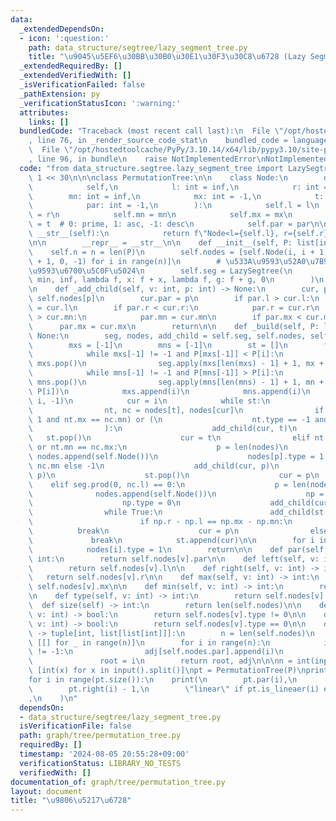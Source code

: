 ```yaml
---
data:
  _extendedDependsOn:
  - icon: ':question:'
    path: data_structure/segtree/lazy_segment_tree.py
    title: "\u9045\u5EF6\u30BB\u30B0\u30E1\u30F3\u30C8\u6728 (Lazy Segment Tree)"
  _extendedRequiredBy: []
  _extendedVerifiedWith: []
  _isVerificationFailed: false
  _pathExtension: py
  _verificationStatusIcon: ':warning:'
  attributes:
    links: []
  bundledCode: "Traceback (most recent call last):\n  File \"/opt/hostedtoolcache/PyPy/3.10.14/x64/lib/pypy3.10/site-packages/onlinejudge_verify/documentation/build.py\"\
    , line 76, in _render_source_code_stat\n    bundled_code = language.bundle(\n\
    \  File \"/opt/hostedtoolcache/PyPy/3.10.14/x64/lib/pypy3.10/site-packages/onlinejudge_verify/languages/python.py\"\
    , line 96, in bundle\n    raise NotImplementedError\nNotImplementedError\n"
  code: "from data_structure.segtree.lazy_segment_tree import LazySegtree\n\ninf =\
    \ 1 << 30\n\n\nclass PermutationTree:\n\n    class Node:\n        def __init__(\n\
    \            self,\n            l: int = inf,\n            r: int = -1,\n    \
    \        mn: int = inf,\n            mx: int = -1,\n            t: int = 0,\n\
    \            par: int = -1,\n        ):\n            self.l = l\n            self.r\
    \ = r\n            self.mn = mn\n            self.mx = mx\n            self.type\
    \ = t  # 0: prime, 1: asc, -1: desc\n            self.par = par\n\n        def\
    \ __str__(self):\n            return f\"Node<l={self.l}, r={self.r}>, p={self.par}>\"\
    \n\n        __repr__ = __str__\n\n    def __init__(self, P: list[int]):\n    \
    \    self.n = n = len(P)\n        self.nodes = [self.Node(i, i + 1, P[i], P[i]\
    \ + 1, 0, -1) for i in range(n)]\n        # \u533A\u9593\u52A0\u7B97\u30FB\u533A\
    \u9593\u6700\u5C0F\u5024\n        self.seg = LazySegtree(\n            [0] * n,\
    \ min, inf, lambda f, x: f + x, lambda f, g: f + g, 0\n        )\n        self._build(P)\n\
    \n    def _add_child(self, v: int, p: int) -> None:\n        cur, par = self.nodes[v],\
    \ self.nodes[p]\n        cur.par = p\n        if par.l > cur.l:\n            par.l\
    \ = cur.l\n        if par.r < cur.r:\n            par.r = cur.r\n        if par.mn\
    \ > cur.mn:\n            par.mn = cur.mn\n        if par.mx < cur.mx:\n      \
    \      par.mx = cur.mx\n        return\n\n    def _build(self, P: list[int]) ->\
    \ None:\n        seg, nodes, add_child = self.seg, self.nodes, self._add_child\n\
    \        mxs = [-1]\n        mns = [-1]\n        st = []\n        for i in range(self.n):\n\
    \            while mxs[-1] != -1 and P[mxs[-1]] < P[i]:\n                mx =\
    \ mxs.pop()\n                seg.apply(mxs[len(mxs) - 1] + 1, mx + 1, P[i] - P[mx])\n\
    \            while mns[-1] != -1 and P[mns[-1]] > P[i]:\n                mn =\
    \ mns.pop()\n                seg.apply(mns[len(mns) - 1] + 1, mn + 1, P[mn] -\
    \ P[i])\n            mxs.append(i)\n            mns.append(i)\n            seg.apply(0,\
    \ i, -1)\n            cur = i\n            while st:\n                t = st[-1]\n\
    \                nt, nc = nodes[t], nodes[cur]\n                if (nt.type ==\
    \ 1 and nt.mx == nc.mn) or (\n                    nt.type == -1 and nt.mn == nc.mx\n\
    \                ):\n                    add_child(cur, t)\n                 \
    \   st.pop()\n                    cur = t\n                elif nt.mx == nc.mn\
    \ or nt.mn == nc.mx:\n                    p = len(nodes)\n                   \
    \ nodes.append(self.Node())\n                    nodes[p].type = 1 if nt.mx ==\
    \ nc.mn else -1\n                    add_child(cur, p)\n                    add_child(t,\
    \ p)\n                    st.pop()\n                    cur = p\n            \
    \    elif seg.prod(0, nc.l) == 0:\n                    p = len(nodes)\n      \
    \              nodes.append(self.Node())\n                    np = nodes[p]\n\
    \                    np.type = 0\n                    add_child(cur, p)\n    \
    \                while True:\n                        add_child(st.pop(), p)\n\
    \                        if np.r - np.l == np.mx - np.mn:\n                  \
    \          break\n                    cur = p\n                else:\n       \
    \             break\n            st.append(cur)\n\n        for i in range(self.n):\n\
    \            nodes[i].type = 1\n        return\n\n    def par(self, v: int) ->\
    \ int:\n        return self.nodes[v].par\n\n    def left(self, v: int) -> int:\n\
    \        return self.nodes[v].l\n\n    def right(self, v: int) -> int:\n     \
    \   return self.nodes[v].r\n\n    def max(self, v: int) -> int:\n        return\
    \ self.nodes[v].mx\n\n    def min(self, v: int) -> int:\n        return self.nodes[v].mn\n\
    \n    def type(self, v: int) -> int:\n        return self.nodes[v].type\n\n  \
    \  def size(self) -> int:\n        return len(self.nodes)\n\n    def is_lineaer(self,\
    \ v: int) -> bool:\n        return self.nodes[v].type != 0\n\n    def is_prime(self,\
    \ v: int) -> bool:\n        return self.nodes[v].type == 0\n\n    def gen_graph(self)\
    \ -> tuple[int, list[list[int]]]:\n        n = len(self.nodes)\n        adj =\
    \ [[] for _ in range(n)]\n        for i in range(n):\n            if self.nodes[i].par\
    \ != -1:\n                adj[self.nodes.par].append(i)\n            else:\n \
    \               root = i\n        return root, adj\n\n\nn = int(input())\nP =\
    \ [int(x) for x in input().split()]\npt = PermutationTree(P)\nprint(pt.size())\n\
    for i in range(pt.size()):\n    print(\n        pt.par(i),\n        pt.left(i),\n\
    \        pt.right(i) - 1,\n        \"linear\" if pt.is_lineaer(i) else \"prime\"\
    ,\n    )\n"
  dependsOn:
  - data_structure/segtree/lazy_segment_tree.py
  isVerificationFile: false
  path: graph/tree/permutation_tree.py
  requiredBy: []
  timestamp: '2024-08-05 20:55:28+09:00'
  verificationStatus: LIBRARY_NO_TESTS
  verifiedWith: []
documentation_of: graph/tree/permutation_tree.py
layout: document
title: "\u9806\u5217\u6728"
---
```

